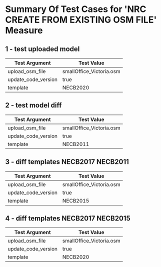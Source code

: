 # Summary Of Test Cases for 'NRC CREATE FROM EXISTING OSM FILE' Measure
 
## 1 - test uploaded model
| Test Argument | Test Value |
| ------------- | ---------- |
| upload_osm_file |smallOffice_Victoria.osm |
| update_code_version |true |
| template |NECB2020 |
 
## 2 - test model diff
| Test Argument | Test Value |
| ------------- | ---------- |
| upload_osm_file |smallOffice_Victoria.osm |
| update_code_version |true |
| template |NECB2011 |
 
## 3 - diff templates NECB2017 NECB2011
| Test Argument | Test Value |
| ------------- | ---------- |
| upload_osm_file |smallOffice_Victoria.osm |
| update_code_version |true |
| template |NECB2015 |
 
## 4 - diff templates NECB2017 NECB2015
| Test Argument | Test Value |
| ------------- | ---------- |
| upload_osm_file |smallOffice_Victoria.osm |
| update_code_version |true |
| template |NECB2020 |
 
